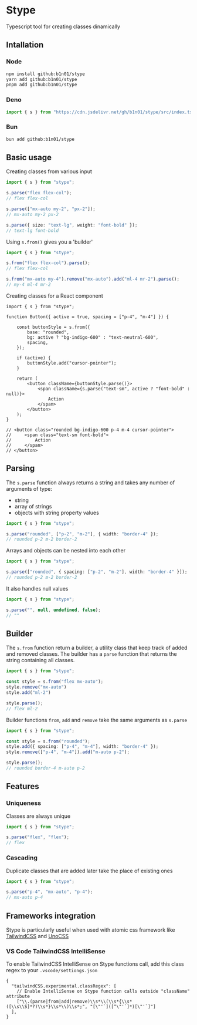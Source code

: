 # Stype

Typescript tool for creating classes dinamically

## Intallation

### Node

```bash
npm install github:b1n01/stype
yarn add github:b1n01/stype
pnpm add github:b1n01/stype
```
### Deno

```ts   
import { s } from "https://cdn.jsdelivr.net/gh/b1n01/stype/src/index.ts"
```

### Bun

```bash
bun add github:b1n01/stype
```

## Basic usage

Creating classes from various input

```ts
import { s } from "stype";

s.parse("flex flex-col");
// flex flex-col

s.parse(["mx-auto my-2", "px-2"]);
// mx-auto my-2 px-2

s.parse({ size: "text-lg", weight: "font-bold" });
// text-lg font-bold
```

Using `s.from()` gives you a 'builder'

```ts
import { s } from "stype";

s.from("flex flex-col").parse();
// flex flex-col

s.from("mx-auto my-4").remove("mx-auto").add("ml-4 mr-2").parse();
// my-4 ml-4 mr-2
```

Creating classes for a React component

```tsx
import { s } from "stype";

function Button({ active = true, spacing = ["p-4", "m-4"] }) {

    const buttonStyle = s.from({
        base: "rounded",
        bg: active ? "bg-indigo-600" : "text-neutral-600",
        spacing,
    });

    if (active) {
        buttonStyle.add("cursor-pointer");
    }

    return (
        <button className={buttonStyle.parse()}>
            <span className={s.parse("text-sm", active ? "font-bold" : null)}>
                Action
            </span>
        </button>
    );
}

// <button class="rounded bg-indigo-600 p-4 m-4 cursor-pointer">
//     <span class="text-sm font-bold">
//         Action
//     </span>
// </button>
```

## Parsing

The `s.parse` function always returns a string and takes any number of arguments of type:
- string
- array of strings
- objects with string property values

```ts
import { s } from "stype";

s.parse("rounded", ["p-2", "m-2"], { width: "border-4" });
// rounded p-2 m-2 border-2
```

Arrays and objects can be nested into each other

```ts
import { s } from "stype";

s.parse(["rounded", { spacing: ["p-2", "m-2"], width: "border-4" }]);
// rounded p-2 m-2 border-2
```

It also handles null values

```ts
import { s } from "stype";

s.parse("", null, undefined, false);
// ""
```

## Builder

The `s.from` function return a builder, a utility class that keep track of added and removed classes. The builder has a `parse` function that returns the string containing all classes.

```ts
import { s } from "stype";

const style = s.from("flex mx-auto");
style.remove("mx-auto")
style.add("ml-2")

style.parse();
// flex ml-2
```

Builder functions `from`, `add` and `remove` take the same arguments as `s.parse`

```ts
import { s } from "stype";

const style = s.from("rounded");
style.add({ spacing: ["p-4", "m-4"], width: "border-4" });
style.remove(["p-4", "m-4"]).add("m-auto p-2");

style.parse();
// rounded border-4 m-auto p-2
```

## Features

### Uniqueness

Classes are always unique

```ts
import { s } from "stype";

s.parse("flex", "flex");
// flex
```

### Cascading

Duplicate classes that are added later take the place of existing ones

```ts
import { s } from "stype";

s.parse("p-4", "mx-auto", "p-4");
// mx-auto p-4
```


## Frameworks integration

Stype is particularly useful when used with atomic css framework like [TailwindCSS](https://tailwindcss.com/docs/installation) and [UnoCSS](https://unocss.dev/)

### VS Code TailwindCSS IntelliSense

To enable TailwindCSS IntelliSense on Stype functions call, add this class regex to your `.vscode/settiongs.json`

```jsonc
{
  "tailwindCSS.experimental.classRegex": [
    // Enable IntelliSense on Stype function calls outside "className" attribute
    ["\\.(parse|from|add|remove)\\s*\\(\\s*{\\s*([\\s\\S]*?)\\s*}\\s*\\)\\s*;", "[\"'`]([^\"'`]*)[\"'`]"]
  ],
}
```